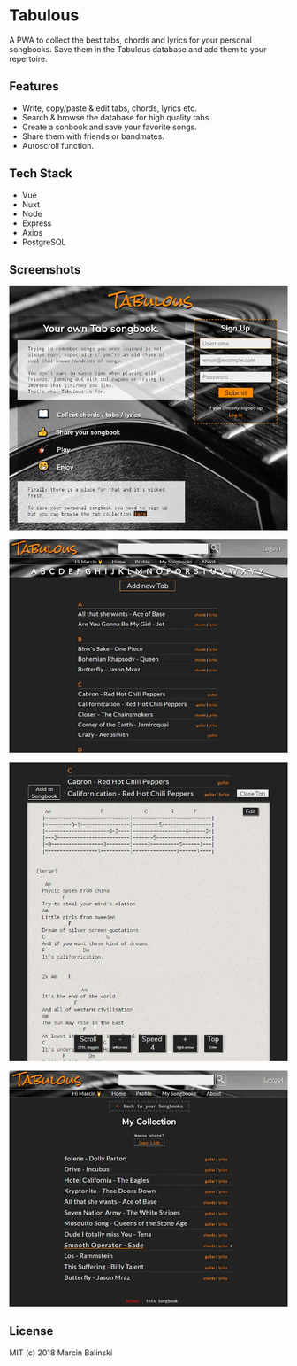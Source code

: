 # Tabulous

A PWA to collect the best tabs, chords and lyrics for your personal songbooks. Save them in the Tabulous database and add them to your repertoire.

## Features

- Write, copy/paste & edit tabs, chords, lyrics etc.
- Search & browse the database for high quality tabs.
- Create a sonbook and save your favorite songs.
- Share them with friends or bandmates.
- Autoscroll function.

## Tech Stack

- Vue
- Nuxt
- Node
- Express
- Axios
- PostgreSQL

## Screenshots

![screenshot1](https://github.com/marcin-b/tabulous/blob/master/static/img/screenshot1.jpg)

![screenshot2](https://github.com/marcin-b/tabulous/blob/master/static/img/screenshot2.jpg)

![screenshot3](https://github.com/marcin-b/tabulous/blob/master/static/img/screenshot3.jpg)

![screenshot4](https://github.com/marcin-b/tabulous/blob/master/static/img/screenshot4.jpg)

## License
MIT (c) 2018 Marcin Balinski
